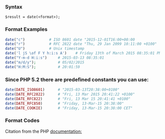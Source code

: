 ### Syntax
`$result = date(<format>);`
### Format Examples
```php
date("c")			# ISO 8601 date "2015-12-01T16:00+00:00
date("r")			# RFC 2822 date "Thu, 29 Jan 2099 10:11:00 +0100"
date("U")			# Unix timestamp
date('l jS \of F Y h:i:s A')	# Friday 13th of March 2015 08:35:01 PM
date("Y-m-d H:i:s")		# 2015-03-13 08:35:01
date("m/d/y");			# 05/02/2015
date("H:M:S");			# 20:01:59
```
### Since PHP 5.2 there are predefined constants you can use:
```php
date(DATE_ISO8601)		# "2015-03-13T20:38:00+0100"
date(DATE_RFC2822)		# "Fri, 13 Mar 2015 20:41:22 +0100"
date(DATE_RFC822)		# "Fri, 13 Mar 15 20:41:41 +0100"
date(DATE_RFC850)		# "Friday, 13-Mar-15 20:38:00"
date(DATE_COOKIE)		# "Friday, 13-Mar-15 20:38:00 CET"
```
### Format Codes
Citation from the PHP [documentation:](http://php.net/manual/en/function.date.php)